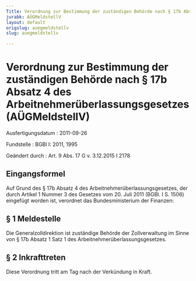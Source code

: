 ```yaml
---
Title: Verordnung zur Bestimmung der zuständigen Behörde nach § 17b Absatz 4 des Arbeitnehmerüberlassungsgesetzes
jurabk: AÜGMeldstellV
layout: default
origslug: auegmeldstellv
slug: auegmeldstellv

---
```


# Verordnung zur Bestimmung der zuständigen Behörde nach § 17b Absatz 4 des Arbeitnehmerüberlassungsgesetzes (AÜGMeldstellV)

Ausfertigungsdatum
:   2011-09-26

Fundstelle
:   BGBl I: 2011, 1995

Geändert durch
:   Art. 9 Abs. 17 G v. 3.12.2015 I 2178


## Eingangsformel

Auf Grund des § 17b Absatz 4 des Arbeitnehmerüberlassungsgesetzes, der
durch Artikel 1 Nummer 3 des Gesetzes vom 20. Juli 2011 (BGBl. I S.
1506) eingefügt worden ist, verordnet das Bundesministerium der
Finanzen:


## § 1 Meldestelle

Die Generalzolldirektion ist zuständige Behörde der Zollverwaltung im
Sinne von § 17b Absatz 1 Satz 1 des Arbeitnehmerüberlassungsgesetzes.


## § 2 Inkrafttreten

Diese Verordnung tritt am Tag nach der Verkündung in Kraft.

